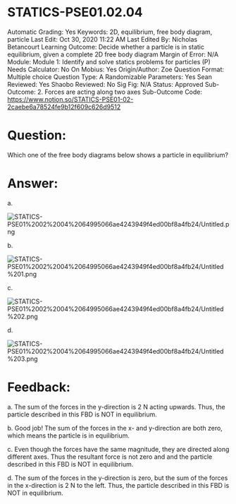 # STATICS-PSE01.02.04

Automatic Grading: Yes
Keywords: 2D, equilibrium, free body diagram, particle
Last Edit: Oct 30, 2020 11:22 AM
Last Edited By: Nicholas Betancourt
Learning Outcome: Decide whether a particle is in static equilibrium, given a complete 2D free body diagram
Margin of Error: N/A
Module: Module 1: Identify and solve statics problems for particles (P)
Needs Calculator: No
On Mobius: Yes
Origin/Author: Zoe
Question Format: Multiple choice
Question Type: A
Randomizable Parameters: Yes
Sean Reviewed: Yes
Shaobo Reviewed: No
Sig Fig: N/A
Status: Approved
Sub-Outcome: 2. Forces are acting along two axes
Sub-Outcome Code: https://www.notion.so/STATICS-PSE01-02-2caebe6a78524fe9b12f609c626d9512

# Question:

Which one of the free body diagrams below shows a particle in equilibrium? 

# Answer:

a. 

![STATICS-PSE01%2002%2004%2064995066ae4243949f4ed00bf8a4fb24/Untitled.png](STATICS-PSE01%2002%2004%2064995066ae4243949f4ed00bf8a4fb24/Untitled.png)

b.

![STATICS-PSE01%2002%2004%2064995066ae4243949f4ed00bf8a4fb24/Untitled%201.png](STATICS-PSE01%2002%2004%2064995066ae4243949f4ed00bf8a4fb24/Untitled%201.png)

c.

![STATICS-PSE01%2002%2004%2064995066ae4243949f4ed00bf8a4fb24/Untitled%202.png](STATICS-PSE01%2002%2004%2064995066ae4243949f4ed00bf8a4fb24/Untitled%202.png)

d.

![STATICS-PSE01%2002%2004%2064995066ae4243949f4ed00bf8a4fb24/Untitled%203.png](STATICS-PSE01%2002%2004%2064995066ae4243949f4ed00bf8a4fb24/Untitled%203.png)

# Feedback:

a. The sum of the forces in the y-direction is 2 N acting upwards. Thus, the particle described in this FBD is NOT in equilibrium.  

b. Good job! The sum of the forces in the x- and y-direction are both zero, which means the particle is in equilibrium. 

c. Even though the forces have the same magnitude, they are directed along different axes. Thus the resultant force is not zero and and the particle described in this FBD is NOT in equilibrium.

d. The sum of the forces in the y-direction is zero, but the sum of the forces in the x-direction is 2 N to the left. Thus, the particle described in this FBD is NOT in equilibrium.